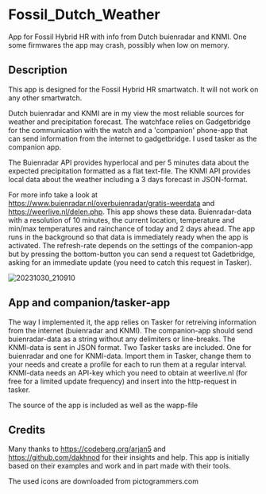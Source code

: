 # Fossil_Dutch_Weather
App for Fossil Hybrid HR with info from Dutch buienradar and KNMI. One some firmwares the app may crash, possibly when low on memory.

## Description
This app is designed for the Fossil Hybrid HR smartwatch. It will not work on any other smartwatch.

Dutch buienradar and KNMI are in my view the most reliable sources for weather and precipitation forecast. The watchface relies on Gadgetbridge for the communication with the watch and a 'companion' phone-app that can send information from the internet to gadgetbridge. I used tasker as the companion app.

The Buienradar API provides hyperlocal and per 5 minutes data about the expected precipitation formatted as a flat text-file.
The KNMI API provides local data about the weather including a 3 days forecast in JSON-format.

For more info take a look at https://www.buienradar.nl/overbuienradar/gratis-weerdata and https://weerlive.nl/delen.php.
This app shows these data. Buienradar-data with a resolution of 10 minutes, the current location, temperature and min/max temperatures and rainchance of today and 2 days ahead. The app runs in the background so that data is immediately ready when the app is activated. The refresh-rate depends on the settings of the companion-app but by pressing the bottom-button you can send a request tot Gadetbridge, asking for an immediate update (you need to catch this request in Tasker).

![20231030_210910](https://github.com/gjkrediet/Fossil_Dutch_Weather/assets/20277013/0a551bd6-476c-4f9a-9e88-a997acc0b83b)

## App and companion/tasker-app
The way I implemented it, the app relies on Tasker for retreiving information from the internet (buienradar and KNMI). The companion-app should send buienradar-data as a string without any delimiters or line-breaks. The KNMI-data is sent in JSON format.
Two Tasker tasks are included. One for buienradar and one for KNMI-data. Import them in Tasker, change them to your needs and create a profile for each to run them at a regular interval. KNMI-data needs an API-key which you need to obtain at weerlive.nl (for free for a limited update frequency) and insert into the http-request in tasker.

The source of the app is included as well as the wapp-file

## Credits
Many thanks to https://codeberg.org/arjan5 and https://github.com/dakhnod for their insights and help. This app is initially based on their examples and work and in part made with their tools.

The used icons are downloaded from pictogrammers.com
